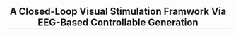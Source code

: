 <div align="center">

<h2 style="border-bottom: 1px solid lightgray;">A Closed-Loop Visual Stimulation Framwork Via EEG-Based Controllable Generation</h2>

<!-- Badges and Links Section -->
<div style="display: flex; align-items: center; justify-content: center;">
